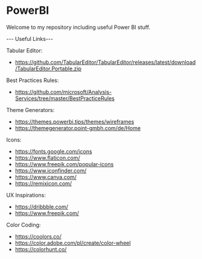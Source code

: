 # PowerBI

Welcome to my repository including useful Power BI stuff.


--- Useful Links---

Tabular Editor:
* https://github.com/TabularEditor/TabularEditor/releases/latest/download/TabularEditor.Portable.zip

Best Practices Rules:
* https://github.com/microsoft/Analysis-Services/tree/master/BestPracticeRules

Theme Generators:
* https://themes.powerbi.tips/themes/wireframes
* https://themegenerator.point-gmbh.com/de/Home

Icons:

* https://fonts.google.com/icons
* https://www.flaticon.com/
* https://www.freepik.com/popular-icons
* https://www.iconfinder.com/
* https://www.canva.com/
* https://remixicon.com/

UX Inspirations:
* https://dribbble.com/
* https://www.freepik.com/

Color Coding:
* https://coolors.co/
* https://color.adobe.com/pl/create/color-wheel
* https://colorhunt.co/
